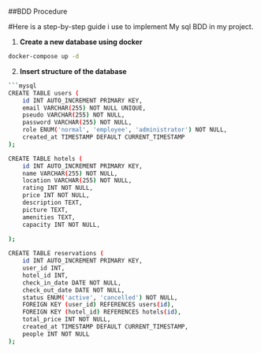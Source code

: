 ##BDD Procedure

#Here is a step-by-step guide i use to implement My sql BDD in my project.

1. **Create a new database using docker**

```bash
docker-compose up -d
```

2. **Insert structure of the database**

```bash
```mysql
CREATE TABLE users (
    id INT AUTO_INCREMENT PRIMARY KEY,
    email VARCHAR(255) NOT NULL UNIQUE,
    pseudo VARCHAR(255) NOT NULL,
    password VARCHAR(255) NOT NULL,
    role ENUM('normal', 'employee', 'administrator') NOT NULL,
    created_at TIMESTAMP DEFAULT CURRENT_TIMESTAMP
);

CREATE TABLE hotels (
    id INT AUTO_INCREMENT PRIMARY KEY,
    name VARCHAR(255) NOT NULL,
    location VARCHAR(255) NOT NULL,
    rating INT NOT NULL,
    price INT NOT NULL,
    description TEXT,
    picture TEXT,
    amenities TEXT,
    capacity INT NOT NULL,
    
);

CREATE TABLE reservations (
    id INT AUTO_INCREMENT PRIMARY KEY,
    user_id INT,
    hotel_id INT,
    check_in_date DATE NOT NULL,
    check_out_date DATE NOT NULL,
    status ENUM('active', 'cancelled') NOT NULL,
    FOREIGN KEY (user_id) REFERENCES users(id),
    FOREIGN KEY (hotel_id) REFERENCES hotels(id),
    total_price INT NOT NULL,
    created_at TIMESTAMP DEFAULT CURRENT_TIMESTAMP,
    people INT NOT NULL
);
```

